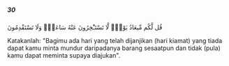 ##### 30

<span class="ayah">قُل لَّكُم مِّيعَادُ يَوْمٍۢ لَّا تَسْتَـْٔخِرُونَ عَنْهُ سَاعَةًۭ وَلَا تَسْتَقْدِمُونَ</span>

<span class="ayah_translation">Katakanlah: "Bagimu ada hari yang telah dijanjikan (hari kiamat) yang tiada dapat kamu minta mundur daripadanya barang sesaatpun dan tidak (pula) kamu dapat meminta supaya diajukan".</span>
